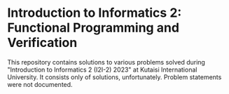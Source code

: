 # Introduction to Informatics 2: Functional Programming and Verification

This repository contains solutions to various problems solved during "Introduction to Informatics 2 (I2I-2) 2023" at Kutaisi International University. It consists only of solutions, unfortunately. Problem statements were not documented.
